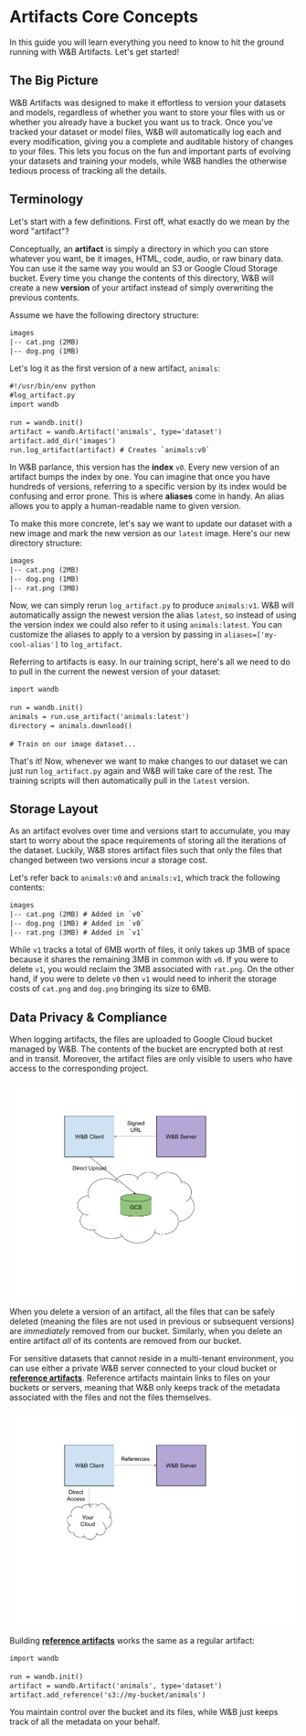 # Artifacts Core Concepts

In this guide you will learn everything you need to know to hit the ground running with W\&B Artifacts. Let's get started!

## The Big Picture

W\&B Artifacts was designed to make it effortless to version your datasets and models, regardless of whether you want to store your files with us or whether you already have a bucket you want us to track. Once you've tracked your dataset or model files, W\&B will automatically log each and every modification, giving you a complete and auditable history of changes to your files. This lets you focus on the fun and important parts of evolving your datasets and training your models, while W\&B handles the otherwise tedious process of tracking all the details.

## Terminology

Let's start with a few definitions. First off, what exactly do we mean by the word "artifact"?

Conceptually, an **artifact** is simply a directory in which you can store whatever you want, be it images, HTML, code, audio, or raw binary data. You can use it the same way you would an S3 or Google Cloud Storage bucket. Every time you change the contents of this directory, W\&B will create a new **version** of your artifact instead of simply overwriting the previous contents.

Assume we have the following directory structure:

```
images
|-- cat.png (2MB)
|-- dog.png (1MB)
```

Let's log it as the first version of a new artifact, `animals`:

```
#!/usr/bin/env python
#log_artifact.py
import wandb

run = wandb.init()
artifact = wandb.Artifact('animals', type='dataset')
artifact.add_dir('images')
run.log_artifact(artifact) # Creates `animals:v0`
```

In W\&B parlance, this version has the **index** `v0`. Every new version of an artifact bumps the index by one. You can imagine that once you have hundreds of versions, referring to a specific version by its index would be confusing and error prone. This is where **aliases** come in handy. An alias allows you to apply a human-readable name to given version.

To make this more concrete, let's say we want to update our dataset with a new image and mark the new version as our `latest` image. Here's our new directory structure:

```
images
|-- cat.png (2MB)
|-- dog.png (1MB)
|-- rat.png (3MB)
```

Now, we can simply rerun `log_artifact.py` to produce `animals:v1`. W\&B will automatically assign the newest version the alias `latest`, so instead of using the version index we could also refer to it using `animals:latest`. You can customize the aliases to apply to a version by passing in `aliases=['my-cool-alias']` to `log_artifact`.

Referring to artifacts is easy. In our training script, here's all we need to do to pull in the current the newest version of your dataset:

```
import wandb

run = wandb.init()
animals = run.use_artifact('animals:latest')
directory = animals.download()

# Train on our image dataset...
```

That's it! Now, whenever we want to make changes to our dataset we can just run `log_artifact.py` again and W\&B will take care of the rest. The training scripts will then automatically pull in the `latest` version.

## Storage Layout

As an artifact evolves over time and versions start to accumulate, you may start to worry about the space requirements of storing all the iterations of the dataset. Luckily, W\&B stores artifact files such that only the files that changed between two versions incur a storage cost.

Let's refer back to `animals:v0` and `animals:v1`, which track the following contents:

```
images
|-- cat.png (2MB) # Added in `v0`
|-- dog.png (1MB) # Added in `v0`
|-- rat.png (3MB) # Added in `v1`
```

While `v1` tracks a total of 6MB worth of files, it only takes up 3MB of space because it shares the remaining 3MB in common with `v0`. If you were to delete `v1`, you would reclaim the 3MB associated with `rat.png`. On the other hand, if you were to delete `v0` then `v1` would need to inherit the storage costs of `cat.png` and `dog.png` bringing its size to 6MB.

## Data Privacy & Compliance

When logging artifacts, the files are uploaded to Google Cloud bucket managed by W\&B. The contents of the bucket are encrypted both at rest and in transit. Moreover, the artifact files are only visible to users who have access to the corresponding project.

![](<../../.gitbook/assets/image (17).png>)

When you delete a version of an artifact, all the files that can be safely deleted (meaning the files are not used in previous or subsequent versions) are _immediately_ removed from our bucket. Similarly, when you delete an entire artifact _all_ of its contents are removed from our bucket.

For sensitive datasets that cannot reside in a multi-tenant environment, you can use either a private W\&B server connected to your cloud bucket or [**reference artifacts**](references.md). Reference artifacts maintain links to files on your buckets or servers, meaning that W\&B only keeps track of the metadata associated with the files and not the files themselves.

![](<../../.gitbook/assets/image (4).png>)

Building [**reference artifacts**](references.md) works the same as a regular artifact:

```
import wandb

run = wandb.init()
artifact = wandb.Artifact('animals', type='dataset')
artifact.add_reference('s3://my-bucket/animals')
```

You maintain control over the bucket and its files, while W\&B just keeps track of all the metadata on your behalf.
